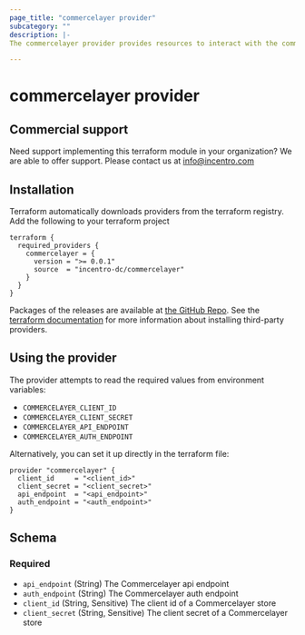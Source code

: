 ```yaml
---
page_title: "commercelayer provider"
subcategory: ""
description: |-
The commercelayer provider provides resources to interact with the commercelayer API

---
```


# commercelayer provider

## Commercial support

Need support implementing this terraform module in your organization? We are able to offer support. Please contact us at
<info@incentro.com>

## Installation

Terraform automatically downloads providers from the terraform registry. Add the following to your terraform project

```hcl
terraform {
  required_providers {
    commercelayer = {
      version = ">= 0.0.1"
      source  = "incentro-dc/commercelayer"
    }
  }
}
```

Packages of the releases are available
at [the GitHub Repo](https://github.com/incentro-dc/terraform-provider-commercelayer/releases).
See the [terraform documentation](https://www.terraform.io/docs/configuration/providers.html#third-party-plugins)
for more information about installing third-party providers.

## Using the provider

The provider attempts to read the required values from environment variables:

- `COMMERCELAYER_CLIENT_ID`
- `COMMERCELAYER_CLIENT_SECRET`
- `COMMERCELAYER_API_ENDPOINT`
- `COMMERCELAYER_AUTH_ENDPOINT`

Alternatively, you can set it up directly in the terraform file:

```hcl
provider "commercelayer" {
  client_id     = "<client_id>"
  client_secret = "<client_secret>"
  api_endpoint  = "<api_endpoint>"
  auth_endpoint = "<auth_endpoint>"
}
```

<!-- schema generated by tfplugindocs -->

## Schema

### Required

- `api_endpoint` (String) The Commercelayer api endpoint
- `auth_endpoint` (String) The Commercelayer auth endpoint
- `client_id` (String, Sensitive) The client id of a Commercelayer store
- `client_secret` (String, Sensitive) The client secret of a Commercelayer store